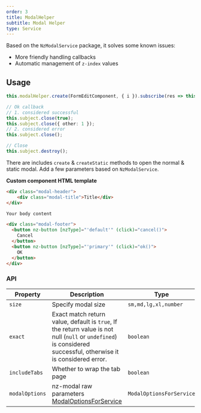 ```yaml
---
order: 3
title: ModalHelper
subtitle: Modal Helper
type: Service
---
```


Based on the `NzModalService` package, it solves some known issues:

- More friendly handling callbacks
- Automatic management of `z-index` values

## Usage

```ts
this.modalHelper.create(FormEditComponent, { i }).subscribe(res => this.load());

// Ok callback
// 1. considered successful
this.subject.close(true);
this.subject.close({ other: 1 });
// 2. considered error
this.subject.close();

// Close
this.subject.destroy();
```

There are includes `create` & `createStatic` methods to open the normal & static modal. Add a few parameters based on `NzModalService`.

**Custom component HTML template**

```html
<div class="modal-header">
    <div class="modal-title">Title</div>
</div>

Your body content

<div class="modal-footer">
  <button nz-button [nzType]="'default'" (click)="cancel()">
    Cancel
  </button>
  <button nz-button [nzType]="'primary'" (click)="ok()">
    OK
  </button>
</div>
```

### API

| Property | Description  | Type  | Default   |
| --- | --- | --- | --- |
| `size` | Specify modal size | `sm,md,lg,xl,number` | `lg` |
| `exact` | Exact match return value, default is `true`, If the return value is not null (`null` or `undefined`) is considered successful, otherwise it is considered error. | `boolean` | `true` |
| `includeTabs` | Whether to wrap the tab page | `boolean` | `false` |
| `modalOptions` | nz-modal raw parameters [ModalOptionsForService](https://github.com/NG-ZORRO/ng-zorro-antd/blob/master/components/modal/nz-modal.type.ts) | `ModalOptionsForService` | - |
